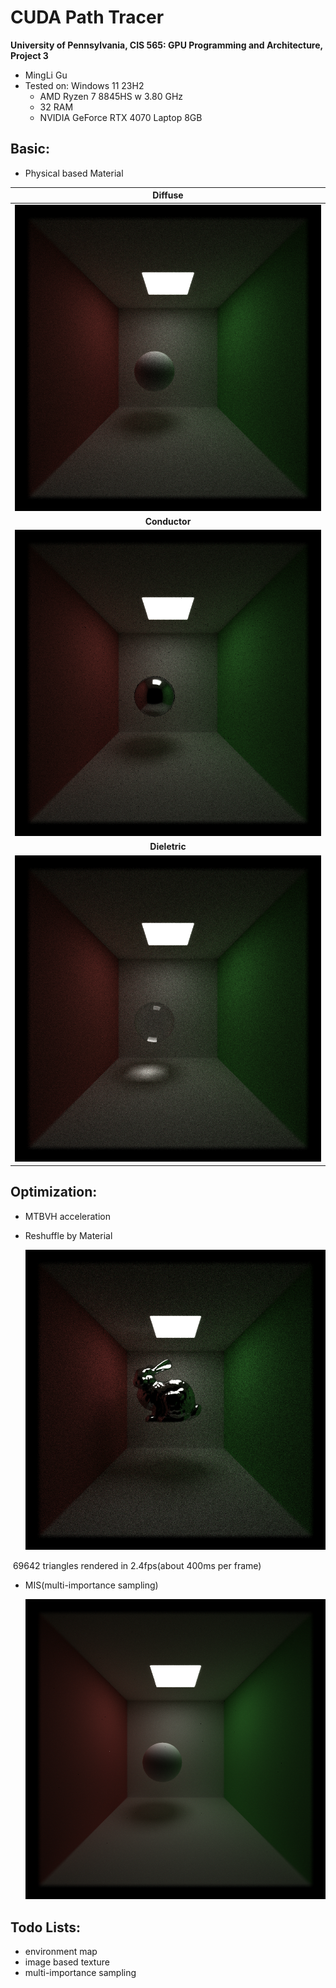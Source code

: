 CUDA Path Tracer
================

**University of Pennsylvania, CIS 565: GPU Programming and Architecture, Project 3**

* MingLi Gu
* Tested on: Windows 11 23H2
  * AMD Ryzen 7 8845HS w 3.80 GHz
  * 32 RAM
  * NVIDIA GeForce RTX 4070 Laptop 8GB


## Basic:

- Physical based Material

  

|                           Diffuse                            |
| :----------------------------------------------------------: |
| ![](https://github.com/butteruni/CUDA-Path-Tracer/blob/main/img/diffuse.png?raw=true) |
|                        **Conductor**                         |
| ![](https://github.com/butteruni/CUDA-Path-Tracer/blob/main/img/conductor.png?raw=true) |
|                        **Dieletric**                         |
| ![](https://github.com/butteruni/CUDA-Path-Tracer/blob/main/img/dielectric.png?raw=true) |



## Optimization:

- MTBVH acceleration

- Reshuffle by Material

  ![](https://github.com/butteruni/CUDA-Path-Tracer/blob/main/img/conductor_bunny.png?raw=true)

​	69642 triangles rendered in 2.4fps(about 400ms per frame)

- MIS(multi-importance sampling)

  ![](https://github.com/butteruni/CUDA-Path-Tracer/blob/main/img/mis_diffuse.png?raw=true)

## Todo Lists:

- environment map
- image based texture
- multi-importance sampling
